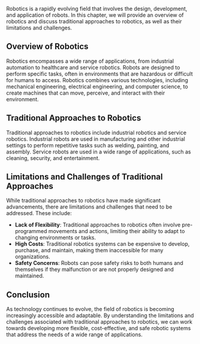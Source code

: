 
Robotics is a rapidly evolving field that involves the design, development, and application of robots. In this chapter, we will provide an overview of robotics and discuss traditional approaches to robotics, as well as their limitations and challenges.

Overview of Robotics
--------------------

Robotics encompasses a wide range of applications, from industrial automation to healthcare and service robotics. Robots are designed to perform specific tasks, often in environments that are hazardous or difficult for humans to access. Robotics combines various technologies, including mechanical engineering, electrical engineering, and computer science, to create machines that can move, perceive, and interact with their environment.

Traditional Approaches to Robotics
----------------------------------

Traditional approaches to robotics include industrial robotics and service robotics. Industrial robots are used in manufacturing and other industrial settings to perform repetitive tasks such as welding, painting, and assembly. Service robots are used in a wide range of applications, such as cleaning, security, and entertainment.

Limitations and Challenges of Traditional Approaches
----------------------------------------------------

While traditional approaches to robotics have made significant advancements, there are limitations and challenges that need to be addressed. These include:

* **Lack of Flexibility**: Traditional approaches to robotics often involve pre-programmed movements and actions, limiting their ability to adapt to changing environments or tasks.
* **High Costs**: Traditional robotics systems can be expensive to develop, purchase, and maintain, making them inaccessible for many organizations.
* **Safety Concerns**: Robots can pose safety risks to both humans and themselves if they malfunction or are not properly designed and maintained.

Conclusion
----------

As technology continues to evolve, the field of robotics is becoming increasingly accessible and adaptable. By understanding the limitations and challenges associated with traditional approaches to robotics, we can work towards developing more flexible, cost-effective, and safe robotic systems that address the needs of a wide range of applications.
